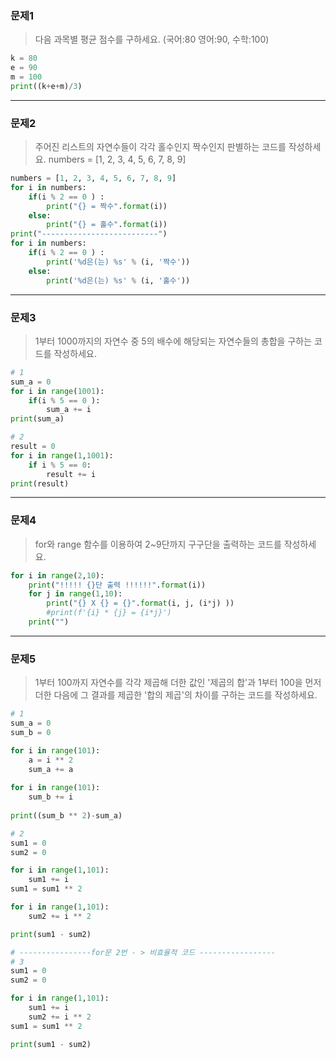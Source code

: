 ### 문제1

> 다음 과목별 평균 점수를 구하세요. (국어:80 영어:90, 수학:100)

```python
k = 80
e = 90
m = 100
print((k+e+m)/3)
```

---

### 문제2

> 주어진 리스트의 자연수들이 각각 홀수인지 짝수인지 판별하는 코드를 작성하세요.  numbers = [1, 2, 3, 4, 5, 6, 7, 8, 9]

```python
numbers = [1, 2, 3, 4, 5, 6, 7, 8, 9]
for i in numbers:
    if(i % 2 == 0 ) :
        print("{} = 짝수".format(i))
    else:
        print("{} = 홀수".format(i))
print("--------------------------")
for i in numbers:
    if(i % 2 == 0 ) :
        print('%d은(는) %s' % (i, '짝수'))
    else:
        print('%d은(는) %s' % (i, '홀수'))
```

---

### 문제3

> 1부터 1000까지의 자연수 중 5의 배수에 해당되는 자연수들의 총합을 구하는 코드를 작성하세요. 

```python
# 1
sum_a = 0
for i in range(1001):
    if(i % 5 == 0 ):
        sum_a += i
print(sum_a)

# 2
result = 0
for i in range(1,1001):
    if i % 5 == 0:
        result += i
print(result)
```

---

### 문제4

> for와 range 함수를 이용하여 2~9단까지 구구단을 출력하는 코드를 작성하세요.

```python
for i in range(2,10):
    print("!!!!! {}단 출력 !!!!!!".format(i))
    for j in range(1,10):
        print("{} X {} = {}".format(i, j, (i*j) ))
        #print(f'{i} * {j} = {i*j}')
    print("")   

```

---

### 문제5

> 1부터 100까지 자연수를 각각 제곱해 더한 값인 '제곱의 합'과 1부터 100을 먼저 더한 다음에 그 결과를 제곱한 '합의 제곱'의 차이를 구하는 코드를 작성하세요.

```python
# 1
sum_a = 0
sum_b = 0

for i in range(101):
    a = i ** 2 
    sum_a += a
    
for i in range(101):
    sum_b += i
    
print((sum_b ** 2)-sum_a)

# 2 
sum1 = 0
sum2 = 0

for i in range(1,101):
    sum1 += i
sum1 = sum1 ** 2

for i in range(1,101):
    sum2 += i ** 2

print(sum1 - sum2)

# ----------------for문 2번 - > 비효율적 코드 -----------------
# 3
sum1 = 0
sum2 = 0

for i in range(1,101):
    sum1 += i
    sum2 += i ** 2
sum1 = sum1 ** 2

print(sum1 - sum2)
```

